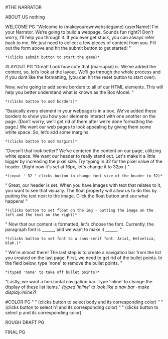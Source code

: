#THE NARRATOR

ABOUT US
nothing

WELCOME PG
“Welcome to (makeyourownwebsitegame) (userName)! I'm your Narrator. We’re going to build a webpage. Sounds fun right?! Don’t worry, I’ll help you through it. If you ever get stuck, you can always refer back to me. We just need to collect a few pieces of content from you. Fill out the form above and hit the submit button to get started! "

    *(clicks submit button to start the game)*


#LAYOUT PG
“Great! Look how cute that (marsupial) is. We’ve added the content, so, let’s look at the layout. We'll go through the whole process and if you dont like the formatting, (you can hit the reset button to start over). 

Now, we’re going to add some borders to all of our HTML elements. This will help you better understand what is known as the Box Model. ” 

    *(clicks button to add borders)*

“Basically every element in your webpage is in a box. We’ve added these borders to show you how your elements interact with one another on the page. (Don’t worry, we’ll get rid of them after we’re done formatting the page.) We want our web pages to look appealing by giving them some white space. So, let’s add some margins.

    *(clicks button to add margins)*

“Doesn’t that look better? We’ve centered the content on our page, utilizing white space. We want our header to really stand out. Let's make it a little bigger by increasing the pixel size. Try typing in 32 for the pixel value of the header. (Right now it's set at 16px, let's change it to 32px.) "

    *(input ' 32 ' clicks button to change font size of the header to 32)*

“ Great, our header is set. 
When you have images with text that relates to it, you want to see that visually. The float property will allow us to do this by putting the text next to the image. Click the float button and see what happens!	"
    
    *(clicks button to set float on the img - putting the image on the left and the text on the right)*

" Now that our content is formatted, let's choose the font. Currently, the paragraph font is ______, and we want to make it ______. "
    
    *(clicks button to set font to a sans-serif font: Arial, Helvetica, blah.)*

“ We're almost there! The last step is to create a navigation bar from the list you created on the last page. First, we need to get rid of the bullet points. In the field below, type 'none' to remove the bullet points. "

    *(typed 'none' to take off bullet points)*

"Lastly, we want a horizontal navigation bar. Type 'inline' to change the display of these list items." 
    *(typed 'inline' to look like a nav bar -make display:inline?)*

#COLOR PG
“		"
    (clicks button to select body and its corresponding color)
“		"
    (clicks button to select h1 and its corresponding color)
“		"
    (clicks button to select p and its corresponding color)

ROUGH DRAFT PG

FINAL PG